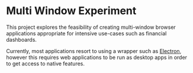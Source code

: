 # Multi Window Experiment

This project explores the feasibility of creating multi-window browser applications appropriate for intensive use-cases such as financial dashboards.

Currently, most applications resort to using a wrapper such as [Electron](https://www.electronjs.org/), however this requires web applications to be run as desktop apps in order to get access to native features.
